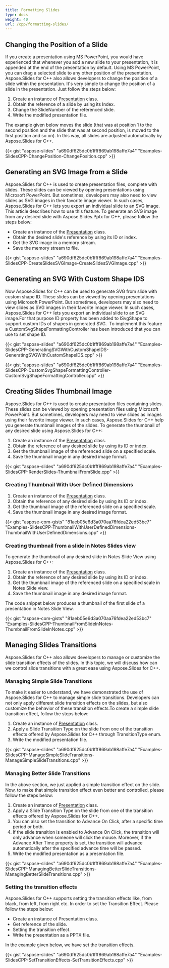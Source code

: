 ```yaml
---
title: Formatting Slides
type: docs
weight: 40
url: /cpp/formatting-slides/
---
```


## **Changing the Position of a Slide**
If you create a presentation using MS PowerPoint, you would have experienced that whenever you add a new slide to your presentation, it is appended at the end of the presentation by default. Using MS PowerPoint, you can drag a selected slide to any other position of the presentation. Aspose.Slides for C++ also allows developers to change the position of a slide within the presentation. It's very simple to change the position of a slide in the presentation. Just follow the steps below:

1. Create an instance of [Presentation](http://www.aspose.com/api/net/slides/aspose.slides/presentation) class.
1. Obtain the reference of a slide by using its Index.
1. Change the SlideNumber of the referenced slide.
1. Write the modified presentation file.

The example given below moves the slide (that was at position 1 to the second position and the slide that was at second position, is moved to the first position and so on). In this way, all slides are adjusted automatically by Aspose.Slides for C++.

{{< gist "aspose-slides" "a690df625dc0b1fff869ab198affe7a4" "Examples-SlidesCPP-ChangePosition-ChangePosition.cpp" >}}
## **Generating an SVG Image from a Slide**
Aspose.Slides for C++ is used to create presentation files, complete with slides. These slides can be viewed by opening presentations using Microsoft PowerPoint. But sometimes, developers may also need to view slides as SVG images in their favorite image viewer. In such cases, Aspose.Slides for C++ lets you export an individual slide to an SVG image. This article describes how to use this feature. To generate an SVG image from any desired slide with Aspose.Slides.Pptx for C++, please follow the steps below:

- Create an instance of the [Presentation](http://www.aspose.com/api/net/slides/aspose.slides/presentation) class.
- Obtain the desired slide's reference by using its ID or index.
- Get the SVG image in a memory stream.
- Save the memory stream to file.

{{< gist "aspose-slides" "a690df625dc0b1fff869ab198affe7a4" "Examples-SlidesCPP-CreateSlidesSVGImage-CreateSlidesSVGImage.cpp" >}}
## **Generating an SVG With Custom Shape IDS**
Now Aspose.Slides for C++ can be used to generate SVG from slide with custom shape ID. These slides can be viewed by opening presentations using Microsoft PowerPoint. But sometimes, developers may also need to view slides as SVG images in their favorite image viewer. In such cases, Aspose.Slides for C++ lets you export an individual slide to an SVG image.For that purpose ID property has been added to ISvgShape to support custom IDs of shapes in generated SVG.  To implement this feature a CustomSvgShapeFormattingController has been introduced that you can use to set shape ID.

{{< gist "aspose-slides" "a690df625dc0b1fff869ab198affe7a4" "Examples-SlidesCPP-GeneratingSVGWithCustomShapeIDS-GeneratingSVGWithCustomShapeIDS.cpp" >}}

{{< gist "aspose-slides" "a690df625dc0b1fff869ab198affe7a4" "Examples-SlidesCPP-CustomSvgShapeFormattingController-CustomSvgShapeFormattingController.cpp" >}}
## **Creating Slides Thumbnail Image**
Aspose.Slides for C++ is used to create presentation files containing slides. These slides can be viewed by opening presentation files using Microsoft PowerPoint. But sometimes, developers may need to view slides as images using their favorite image viewer. In such cases, Aspose.Slides for C++ help you generate thumbnail images of the slides. To generate the thumbnail of any desired slide using Aspose.Slides for C++:

1. Create an instance of the [Presentation](http://www.aspose.com/api/net/slides/aspose.slides/presentation) class.
1. Obtain the reference of any desired slide by using its ID or index.
1. Get the thumbnail image of the referenced slide on a specified scale.
1. Save the thumbnail image in any desired image format.

{{< gist "aspose-slides" "a690df625dc0b1fff869ab198affe7a4" "Examples-SlidesCPP-RenderSlides-ThumbnailFromSlide.cpp" >}}
### **Creating Thumbnail With User Defined Dimensions**
1. Create an instance of the [Presentation](http://www.aspose.com/api/net/slides/aspose.slides/presentation) class.
1. Obtain the reference of any desired slide by using its ID or index.
1. Get the thumbnail image of the referenced slide on a specified scale.
1. Save the thumbnail image in any desired image format.

{{< gist "aspose-com-gists" "81aeb05e6d3a070aa76fdea22ed53bc7" "Examples-SlidesCPP-ThumbnailWithUserDefinedDimensions-ThumbnailWithUserDefinedDimensions.cpp" >}}
### **Creating thumbnail from a slide in Notes Slides view**
To generate the thumbnail of any desired slide in Notes Slide View using Aspose.Slides for C++:

1. Create an instance of the [Presentation](http://www.aspose.com/api/net/slides/aspose.slides/presentation) class.
1. Obtain the reference of any desired slide by using its ID or index.
1. Get the thumbnail image of the referenced slide on a specified scale in Notes Slide view.
1. Save the thumbnail image in any desired image format.

The code snippet below produces a thumbnail of the first slide of a presentation in Notes Slide View.

{{< gist "aspose-com-gists" "81aeb05e6d3a070aa76fdea22ed53bc7" "Examples-SlidesCPP-ThumbnailFromSlideInNotes-ThumbnailFromSlideInNotes.cpp" >}}
## **Managing Slides Transitions**
Aspose.Slides for C++ also allows developers to manage or customize the slide transition effects of the slides. In this topic, we will discuss how can we control slide transitions with a great ease using Aspose.Slides for C++.
### **Managing Simple Slide Transitions**
To make it easier to understand, we have demonstrated the use of Aspose.Slides for C++ to manage simple slide transitions. Developers can not only apply different slide transition effects on the slides, but also customize the behavior of these transition effects.To create a simple slide transition effect, follow the steps below:

1. Create an instance of [Presentation](http://www.aspose.com/api/net/slides/aspose.slides/presentation) class.
1. Apply a Slide Transition Type on the slide from one of the transition effects offered by Aspose.Slides for C++ through TransitionType enum.
1. Write the modified presentation file.

{{< gist "aspose-slides" "a690df625dc0b1fff869ab198affe7a4" "Examples-SlidesCPP-ManageSimpleSlideTransitions-ManageSimpleSlideTransitions.cpp" >}}
### **Managing Better Slide Transitions**
In the above section, we just applied a simple transition effect on the slide. Now, to make that simple transition effect even better and controlled, please follow the steps below:

1. Create an instance of [Presentation](http://www.aspose.com/api/net/slides/aspose.slides/presentation) class.
1. Apply a Slide Transition Type on the slide from one of the transition effects offered by Aspose.Slides for C++.
1. You can also set the transition to Advance On Click, after a specific time period or both.
1. If the slide transition is enabled to Advance On Click, the transition will only advance when someone will click the mouse. Moreover, if the Advance After Time property is set, the transition will advance automatically after the specified advance time will be passed.
1. Write the modified presentation as a presentation file.

{{< gist "aspose-slides" "a690df625dc0b1fff869ab198affe7a4" "Examples-SlidesCPP-ManagingBetterSlideTransitions-ManagingBetterSlideTransitions.cpp" >}}
### **Setting the transition effects**
Aspose.Slides for C++ supports setting the transition effects like, from black, from left, from right etc. In order to set the Transition Effect. Please follow the steps below:

- Create an instance of Presentation class.
- Get reference of the slide.
- Setting the transition effect.
- Write the presentation as a PPTX file.

In the example given below, we have set the transition effects.



{{< gist "aspose-slides" "a690df625dc0b1fff869ab198affe7a4" "Examples-SlidesCPP-SetTransitionEffects-SetTransitionEffects.cpp" >}}
